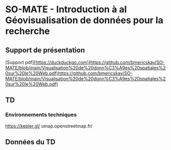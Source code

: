 # SO-MATE - Introduction à al Géovisualisation de données pour la recherche

## Support de présentation


[Support pdf][https://duckduckgo.com](https://github.com/bmericskay/SO-MATE/blob/main/Visualisation%20de%20donn%C3%A9es%20spatiales%20sur%20le%20Web.pdf)https://github.com/bmericskay/SO-MATE/blob/main/Visualisation%20de%20donn%C3%A9es%20spatiales%20sur%20le%20Web.pdf)



## TD 

### Environnements techniques

https://kepler.gl/
umap.openstreetmap.fr/

## Données du TD 



